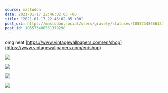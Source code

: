 ```yaml
---
source: mastodon
date: 2021-01-17 22:46:02.05 +00
title: "2021-01-17 22:46:02.05 +00"
post_uri: https://mastodon.social/users/gravely/statuses/105573486561379298
post_id: 105573486561379298
---
```

omg neat [https://www.vintagewallpapers.com/en/shop](https://www.vintagewallpapers.com/en/shop)


![](/images/105573486211610027.jpg)

![](/images/105573486308778587.jpg)

![](/images/105573486396391586.jpg)

![](/images/105573486493605756.jpg)

